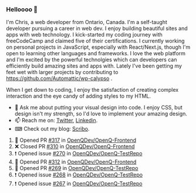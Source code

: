 ### Helloooo 👋

I'm Chris, a web developer from Ontario, Canada. I'm a self-taught developer pursuing a career in web dev. I enjoy building beautiful sites and apps with web technology.
I kick-started my coding journey with freeCodeCamp and claimed five of their certifications.  I currently working on personal projects in JavaScript, especially with React/Next.js, though I'm open to learning other languages and frameworks. I love the web platform and I'm excited by the powerful technolgies which can developers can efficiently build amazing sites and apps with. Lately I've been getting my feet wet with larger projects by contributing to https://github.com/Automattic/wp-calypso .

When I get down to coding, I enjoy the satisfaction of creating complex interaction and the eye candy of adding styles to my HTML. 

- 💬 Ask me about putting your visual design into code. I enjoy CSS, but design isn't my strength, so I'd love to implement your amazing design.
- 📫 Reach me on: [Twitter](https://twitter.com/Christo28120856), [Linkedin](https://www.linkedin.com/in/christopher-stevers-07b9a5204/).
- ⌨ Check out my blog: [Scribo](https://christopherstevers.cf).
<!--
**Christopher-Stevers/Christopher-Stevers** is a ✨ _special_ ✨ repository because its `README.md` (this file) appears on your GitHub profile.

Here are some ideas to get you started:

- 🔭 I’m currently working on ...
- 🌱 I’m currently learning ...
- 👯 I’m looking to collaborate on ...
- 🤔 I’m looking for help with ...
- 😄 Pronouns: ...
- ⚡ Fun fact: ...
-->

<!--START_SECTION:activity-->
1. 💪 Opened PR [#317](https://github.com/OpenQDev/OpenQ-Frontend/pull/317) in [OpenQDev/OpenQ-Frontend](https://github.com/OpenQDev/OpenQ-Frontend)
2. ❌ Closed PR [#310](https://github.com/OpenQDev/OpenQ-Frontend/pull/310) in [OpenQDev/OpenQ-Frontend](https://github.com/OpenQDev/OpenQ-Frontend)
3. ❗️ Opened issue [#270](https://github.com/OpenQDev/OpenQ-TestRepo/issues/270) in [OpenQDev/OpenQ-TestRepo](https://github.com/OpenQDev/OpenQ-TestRepo)
4. 💪 Opened PR [#312](https://github.com/OpenQDev/OpenQ-Frontend/pull/312) in [OpenQDev/OpenQ-Frontend](https://github.com/OpenQDev/OpenQ-Frontend)
5. 💪 Opened PR [#269](https://github.com/OpenQDev/OpenQ-TestRepo/pull/269) in [OpenQDev/OpenQ-TestRepo](https://github.com/OpenQDev/OpenQ-TestRepo)
6. ❗️ Opened issue [#268](https://github.com/OpenQDev/OpenQ-TestRepo/issues/268) in [OpenQDev/OpenQ-TestRepo](https://github.com/OpenQDev/OpenQ-TestRepo)
7. ❗️ Opened issue [#267](https://github.com/OpenQDev/OpenQ-TestRepo/issues/267) in [OpenQDev/OpenQ-TestRepo](https://github.com/OpenQDev/OpenQ-TestRepo)
<!--END_SECTION:activity-->
